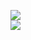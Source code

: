 [![](https://img.shields.io/badge/Made%20With-Github%20Spray-lightgrey.svg?style=for-the-badge&logo=github)](https://github.com/Annihil/github-spray#32078)  
[![](https://i.imgur.com/2DrTn0Z.gif)](https://github.com/Annihil/github-spray)